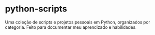 # python-scripts
Uma coleção de scripts e projetos pessoais em Python, organizados por categoria. Feito para documentar meu aprendizado e habilidades.

